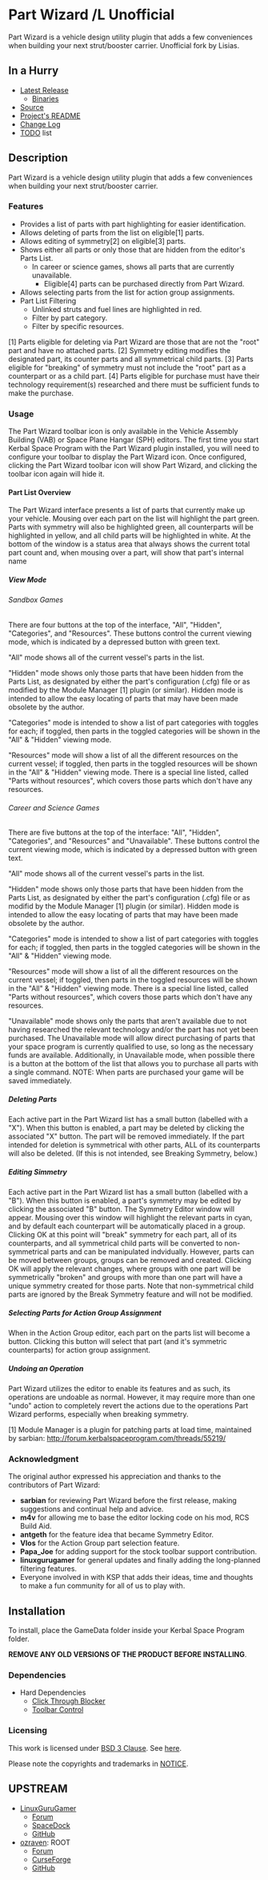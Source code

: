 # Part Wizard /L Unofficial

Part Wizard is a vehicle design utility plugin that adds a few conveniences when building your next strut/booster carrier. Unofficial fork by Lisias.


## In a Hurry

* [Latest Release](https://github.com/net-lisias-kspu/PartWizard/releases)
	+ [Binaries](https://github.com/net-lisias-kspu/PartWizard/tree/Archive)
* [Source](https://github.com/net-lisias-kspu/PartWizard)
* [Project's README](https://github.com/net-lisias-kspu/PartWizard/blob/master/README.md)
* [Change Log](./CHANGE_LOG.md)
* [TODO](./TODO.md) list


## Description

Part Wizard is a vehicle design utility plugin that adds a few conveniences when building your next strut/booster carrier.﻿

### Features

* Provides a list of parts with part highlighting for easier identification.
* Allows deleting of parts from the list on eligible[1] parts.
* Allows editing of symmetry[2] on eligible[3] parts.
* Shows either all parts or only those that are hidden from the editor's Parts List.
	* In career or science games, shows all parts that are currently unavailable.
		* Eligible[4] parts can be purchased directly from Part Wizard.
* Allows selecting parts from the list for action group assignments.
* Part List Filtering
	* Unlinked struts and fuel lines are highlighted in red.
	* Filter by part category.
	* Filter by specific resources.

[1] Parts eligible for deleting via Part Wizard are those that are not the "root" part and have no attached parts.
[2] Symmetry editing modifies the designated part, its counter parts and all symmetrical child parts.
[3] Parts eligible for "breaking" of symmetry must not include the "root" part as a counterpart or as a child part. 
[4] Parts eligible for purchase must have their technology requirement(s) researched and there must be sufficient funds to make the purchase.

### Usage

The Part Wizard toolbar icon is only available in the Vehicle Assembly Building (VAB) or Space Plane Hangar (SPH) editors. The first time you start Kerbal Space Program with the Part Wizard plugin installed, you will need to configure your toolbar to display the Part Wizard icon. Once configured, clicking the Part Wizard toolbar icon will show Part Wizard, and clicking the toolbar icon again will hide it.

#### Part List Overview

The Part Wizard interface presents a list of parts that currently make up your vehicle. Mousing over each part on the list will highlight the part green. Parts with symmetry will also be highlighted green, all counterparts will be highlighted in yellow, and all child parts will be highlighted in white. At the bottom of the window is a status area that always shows the current total part count and, when mousing over a part, will show that part's internal name

##### View Mode

###### Sandbox Games

There are four buttons at the top of the interface, "All", "Hidden", "Categories", and "Resources". These buttons control the current viewing mode, which is indicated by a depressed button with green text. 

 "All" mode shows all of the current vessel's parts in the list. 

"Hidden" mode shows only those parts that have been hidden from the Parts List, as designated by either the part's configuration (.cfg) file or as modified by the Module Manager [1] plugin (or similar). Hidden mode is intended to allow the easy locating of parts that may have been made obsolete by the author.  

"Categories" mode is intended to show a list of part categories with toggles for each; if toggled, then parts in the toggled categories will be shown in the "All" & "Hidden" viewing mode. 

"Resources" mode will show a list of all the different resources on the current vessel; if toggled, then parts in the toggled resources will be shown in the "All" & "Hidden" viewing mode.  There is a special line listed, called "Parts without resources", which covers those parts which don't have any resources.

###### Career and Science Games

There are five buttons at the top of the interface: "All", "Hidden",  "Categories", and "Resources" and "Unavailable". These buttons control the current viewing mode, which is indicated by a depressed button with green text.
	      
"All" mode shows all of the current vessel's parts in the list. 

"Hidden" mode shows only those parts that have been hidden from the Parts List, as designated by either the part's configuration (.cfg) file or as modifid by the Module Manager [1] plugin (or similar). Hidden mode is intended to allow the easy locating of parts that may have been made obsolete by the author. 

"Categories" mode is intended to show a list of part categories with toggles for each; if toggled, then parts in the toggled categories will be shown in the "All" & "Hidden" viewing mode. 

"Resources" mode will show a list of all the different resources on the current vessel; if toggled, then parts in the toggled resources will be shown in the "All" & "Hidden" viewing mode.  There is a special line listed, called "Parts without resources", which covers those parts which don't have any resources.

"Unavailable" mode shows only the parts that aren't available due to not having researched the relevant technology and/or the part has not yet been purchased. The Unavailable mode will allow direct purchasing of parts that your space program is currently qualified to use, so long as the necessary funds are available. Additionally, in Unavailable mode, when possible there is a button at the bottom of the list that allows you to purchase all parts with a single command. NOTE: When parts are purchased your game will be saved immediately.

##### Deleting Parts

Each active part in the Part Wizard list has a small button (labelled with a "X"). When this button is enabled, a part may be deleted by clicking the associated "X" button. The part will be removed immediately. If the part intended for deletion is symmetrical with other parts, ALL of its counterparts will also be deleted. (If this is not intended, see Breaking Symmetry, below.)

##### Editing Simmetry

Each active part in the Part Wizard list has a small button (labelled with a "B"). When this button is enabled, a part's symmetry may be edited by clicking the associated "B" button. The Symmetry Editor window will appear. Mousing over this window will highlight the relevant parts in cyan, and by default each counterpart will be automatically placed in a group. Clicking OK at this point will "break" symmetry for each part, all of its counterparts, and all symmetrical child parts will be converted to non-symmetrical parts and can be manipulated indvidually. However, parts can be moved between groups, groups can be removed and created. Clicking OK will apply the relevant changes, where groups with one part will be symmetrically "broken" and groups with more than one part will have a unique symmetry created for those parts. Note that non-symmetrical child parts are ignored by the Break Symmetry feature and will not be modified.

##### Selecting Parts for Action Group Assignment
	
When in the Action Group editor, each part on the parts list will become a button. Clicking this button will select that part (and it's symmetric counterparts) for action group assignment.
	
##### Undoing an Operation

Part Wizard utilizes the editor to enable its features and as such, its operations are undoable as normal. However, it may require more than one "undo" action to completely revert the actions due to the operations Part Wizard performs, especially when breaking symmetry.

[1] Module Manager is a plugin for patching parts at load time, maintained by sarbian: http://forum.kerbalspaceprogram.com/threads/55219/

### Acknowledgment

The original author expressed his appreciation and thanks to the contributors of Part Wizard:

* **sarbian** for reviewing Part Wizard before the first release, making suggestions and continual help and advice.
* **m4v** for allowing me to base the editor locking code on his mod, RCS Build Aid.
* **antgeth** for the feature idea that became Symmetry Editor.
* **Vlos** for the Action Group part selection feature.
* **Papa_Joe** for adding support for the stock toolbar support contribution.
* **linuxgurugamer** for general updates and finally adding the long-planned filtering features.
* Everyone involved in with KSP that adds their ideas, time and thoughts to make a fun community for all of us to play with.


## Installation

To install, place the GameData folder inside your Kerbal Space Program folder.

**REMOVE ANY OLD VERSIONS OF THE PRODUCT BEFORE INSTALLING**.

### Dependencies

<!-- * [KSP API Extensions/L](https://github.com/net-lisias-ksp/KSPAPIExtensions) 2.0 or later -->
* Hard Dependencies
	+ [Click Through Blocker](https://forum.kerbalspaceprogram.com/index.php?/topic/170747-141-click-through-blocker/)
	+ [Toolbar Control](https://github.com/net-lisias-kspu/ToolbarControl) 

### Licensing
This work is licensed under [BSD 3 Clause](https://opensource.org/licenses/BSD-3-Clause). See [here](./LICENSE).

Please note the copyrights and trademarks in [NOTICE](./NOTICE).


## UPSTREAM

* [LinuxGuruGamer](https://forum.kerbalspaceprogram.com/index.php?/profile/129964-linuxgurugamer/)
	+ [Forum](https://forum.kerbalspaceprogram.com/index.php?/topic/154466-151-part-wizard-continued/)
	+ [SpaceDock](https://spacedock.info/mod/1148)
	+ [GitHub](https://github.com/linuxgurugamer/PartWizard)
* [ozraven](https://forum.kerbalspaceprogram.com/index.php?/profile/106313-ozraven/): ROOT
	+ [Forum](https://forum.kerbalspaceprogram.com/index.php?/topic/72468-113-part-wizard-125-22-jun-2016/)
	+ [CurseForge](https://kerbal.curseforge.com/projects/part-wizard)
	+ [GitHub](https://github.com/ozraven/PartWizard)
